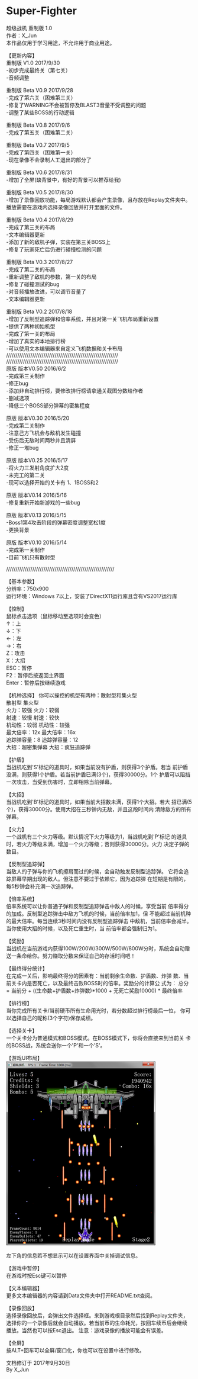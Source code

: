 # Super-Fighter<br>
超级战机 重制版 1.0<br>
作者：X_Jun<br>
本作品仅用于学习用途，不允许用于商业用途。<br>


【更新内容】<br>
重制版 V1.0         2017/9/30<br>
-初步完成最终关（第七关）<br>
-音频调整<br>    

重制版 Beta V0.9    2017/9/28<br>
-完成了第六关（困难第三关）<br>
-修复了WARNING不会被暂停及BLAST3音量不受调整的问题<br>
-调整了某些BOSS的行动逻辑<br>

重制版 Beta V0.8    2017/9/6<br>
-完成了第五关（困难第二关）<br>

重制版 Beta V0.7     2017/9/5<br>
-完成了第四关（困难第一关）<br>
-现在录像不会录制人工退出的部分了<br>

重制版 Beta V0.6     2017/8/31<br>
-增加了全屏(缺背景中，有好的背景可以推荐给我)<br>

重制版 Beta V0.5     2017/8/30<br>
-增加了录像回放功能，每局游戏默认都会产生录像，且存放在Replay文件夹中。<br>
 播放需要在游戏内选择录像回放并打开里面的文件。<br>

重制版 Beta V0.4     2017/8/29<br>
-完成了第三关的布局<br>
-文本编辑器更新<br>
-添加了新的敌机子弹，实装在第三关BOSS上<br>
-修复了玩家死亡后仍进行碰撞检测的问题<br>

重制版 Beta V0.3     2017/8/27<br>
-完成了第二关的布局<br>
-重新调整了敌机的参数，第一关的布局<br>
-修复了碰撞测试的bug<br>
-对音频播放改进，可以调节音量了<br>
-文本编辑器更新<br>


重制版 Beta V0.2     2017/8/18<br>
-增加了反制型追踪弹和倍率系统，并且对第一关飞机布局重新设置<br>
-提供了两种初始机型<br>
-完成了第一关的布局<br>
-增加了真实的本地排行榜<br>
-可以使用文本编辑器来自定义飞机数据和关卡布局<br>
////////////////////////////////////////////////////////////<br>
////////////////////////////////////////////////////////////<br>
原版 版本V0.50       2016/6/2<br>
-完成第三关制作<br>
-修正bug<br>
-添加非自动排行榜，要修改排行榜请拿通关截图分数给作者<br>
-删减选项<br>
-降低三个BOSS部分弹幕的密集程度<br>


原版 版本V0.30       2016/5/20<br>
-完成第二关制作<br>
-注意己方飞机会与敌机发生碰撞<br>
-受伤后无敌时间两秒并且清屏<br>
-修正一堆bug<br>


原版 版本V0.25       2016/5/17<br>
-将火力三发射角度扩大2度<br>
-未完工的第二关<br>
-现可以选择开始的关卡有 1、1BOSS和2<br>


原版 版本V0.14       2016/5/16<br>
-修复重新开始新游戏的一些bug<br>


原版 版本V0.13       2016/5/15<br>
-Boss1第4攻击阶段的弹幕密度调整宽松1度<br>
-更换背景<br>


原版 版本V0.10       2016/5/14<br>
-完成第一关制作<br>
-目前飞机只有散射型<br>

//////////////////////////////////////////////////////////<br>

【基本参数】<br>
分辨率：750x900<br>
运行环境：Windows 7以上，安装了DirectX11运行库且含有VS2017运行库<br>

【控制】<br>
鼠标点击选项（鼠标移动至选项时会变色）<br>
↑：上<br>
↓：下<br>
←：左<br>
→：右<br>
Z：攻击<br>
X：大招<br>
ESC：暂停<br>
F2：暂停后按返回主界面<br>
Enter：暂停后按继续游戏<br>

【机种选择】
你可以操控的机型有两种：散射型和集火型<br>
散射型               集火型<br>
火力：较强           火力：较弱<br>
射速：较慢           射速：较快<br>
机动性：较弱         机动性：较强<br>
最大倍率：12x        最大倍率：16x<br>
追踪弹容量：8        追踪弹容量：12<br>
大招：超密集弹幕     大招：疯狂追踪弹<br>



【护盾】<br>
当战机吃到'S'标记的道具时，如果当前没有护盾，则获得3个护盾。若当
前护盾没满，则获得1个护盾。若当前护盾已满(3个)，获得30000分。1个
护盾可以阻挡一次攻击，当受到伤害时，立即相除当前弹幕。

【大招】<br>
当战机吃到'B'标记的道具时，如果当前大招数未满，获得1个大招。若大
招已满(5个)，获得30000分。使用大招在三秒钟内无敌，并且这段时间内
清除敌方的所有弹幕。

【火力】<br>
一个战机有三个火力等级。默认情况下火力等级为1，当战机吃到'P'标记
的道具时，若火力等级未满，增加一个火力等级；否则获得30000分。火力
决定子弹的数目。

【反制型追踪弹】<br>
当敌人的子弹与你的飞机擦肩而过的时候，会自动触发反制型追踪弹。
它将会追踪屏幕早期出现的敌人。但注意不要过于依赖它，因为追踪弹
在短期是有限的，每5秒钟会补充满一次追踪弹。

【倍率系统】<br>
倍率系统可以让你普通子弹和反制型追踪弹击中敌人的时候，享受当前
倍率得分的加成。反制型追踪弹击中敌方飞机的时候，当前倍率加1，但
不能超过当前机种的最大倍率。每当连续3秒时间内没有反制型追踪弹击
中敌机，当前倍率会减半。当你使用大招的时候，以及死亡重生时，当
前倍率都会强制归为1。

【奖励】<br>
当战机在当前游戏内获得100W/200W/300W/500W/800W分时，系统会自动赠
送一条命给你。努力赚取分数来保证自己的存活时间吧！

【最终得分统计】<br>
在完成一关后，影响最终得分的因素有：当前剩余生命数、护盾数、炸弹
数、当前关卡内是否死亡，以及最终击败BOSS时的倍率。奖励分的计算公
式为：
总分 = 当前分 + ((生命数+护盾数+炸弹数)*1000 + 无死亡奖励10000) * 最终倍率 

【排行榜】<br>
当你完成所有关卡/当前硬币所有生命用光时，若分数超过排行榜最后一位，
你可以选择自己的昵称(3个字符)保存成绩。

【选择关卡】<br>
一个关卡分为普通模式和BOSS模式。在BOSS模式下，你将会直接来到当前关
卡的BOSS战，系统会送你一个'P'和一个'S'。

【游戏UI布局】<br>
![image](https://github.com/MKXJun/Super-Fighter/blob/master/pic.png)

左下角的信息若不想显示可以在设置界面中关掉调试信息。<br>


【游戏中暂停】<br>
在游戏时按Esc键可以暂停

【文本编辑器】<br>
更多文本编辑器的内容请到Data文件夹中打开README.txt查阅。

【录像回放】<br>
选择录像回放后，会弹出文件选择框。来到游戏根目录然后找到Replay文件夹，
选择你的一个录像后就会自动播放。若当前币的生命耗光，按回车续币后会继续
播放。当然也可以按Esc退出。
注意：游戏录像的播放可能会有误差。

【全屏】<br>
按ALT+回车可以全屏/窗口化，你也可以在设置中进行修改。




文档修订于 2017年9月30日<br>
By X_Jun<br>
